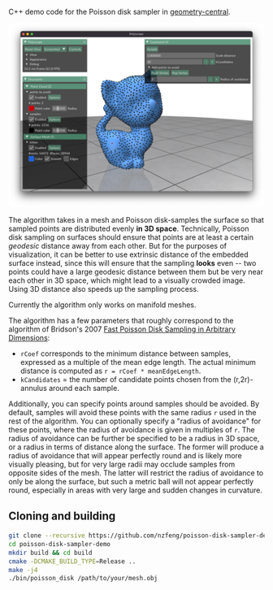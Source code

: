 C++ demo code for the Poisson disk sampler in [geometry-central](http://geometry-central.net/surface/algorithms/flip_geodesics/).

![gui screencap](https://raw.githubusercontent.com/nzfeng/poisson-disk-sampler-demo/main/media/gui_screencap.png)

The algorithm takes in a mesh and Poisson disk-samples the surface so that sampled points are distributed evenly **in 3D space**. Technically, Poisson disk sampling on surfaces should ensure that points are at least a certain *geodesic* distance away from each other. But for the purposes of visualization, it can be better to use extrinsic distance of the embedded surface instead, since this will ensure that the sampling **looks** even -- two points could have a large geodesic distance between them but be very near each other in 3D space, which might lead to a visually crowded image. Using 3D distance also speeds up the sampling process.

Currently the algorithm only works on manifold meshes.

The algorithm has a few parameters that roughly correspond to the algorithm of Bridson's 2007 [Fast Poisson Disk Sampling in Arbitrary Dimensions](https://www.cs.ubc.ca/~rbridson/docs/bridson-siggraph07-poissondisk.pdf):

* `rCoef` corresponds to the minimum distance between samples, expressed as a multiple of the mean edge length. The actual minimum distance is computed as `r = rCoef * meanEdgeLength`.
* `kCandidates` = the number of candidate points chosen from the (r,2r)-annulus around each sample.

Additionally, you can specify points around samples should be avoided. By default, samples will avoid these points with the same radius `r` used in the rest of the algorithm. You can optionally specify a "radius of avoidance" for these points, where the radius of avoidance is given in multiples of `r`. The radius of avoidance can be further be specified to be a radius in 3D space, or a radius in terms of distance along the surface. The former will produce a radius of avoidance that will appear perfectly round and is likely more visually pleasing, but for very large radii may occlude samples from opposite sides of the mesh. The latter will restrict the radius of avoidance to only be along the surface, but such a metric ball will not appear perfectly round, especially in areas with very large and sudden changes in curvature.

## Cloning and building

```sh
git clone --recursive https://github.com/nzfeng/poisson-disk-sampler-demo.git
cd poisson-disk-sampler-demo
mkdir build && cd build
cmake -DCMAKE_BUILD_TYPE=Release ..
make -j4
./bin/poisson_disk /path/to/your/mesh.obj
```